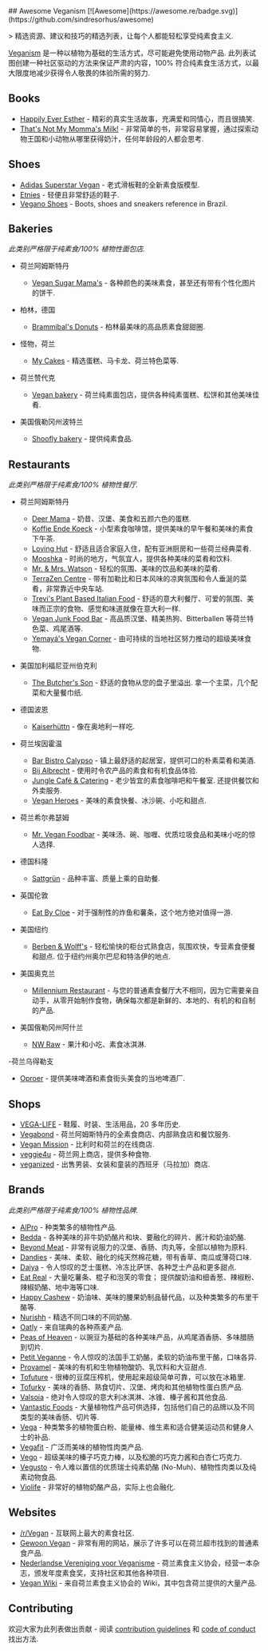 <div class="github-widget" data-repo="sdassow/awesome-veganism"></div>
## Awesome Veganism [![Awesome](https://awesome.re/badge.svg)](https://github.com/sindresorhus/awesome)

&gt; 精选资源、建议和技巧的精选列表，让每个人都能轻松享受纯素食主义.

[Veganism](https://en.wikipedia.org/wiki/Veganism) 是一种以植物为基础的生活方式，尽可能避免使用动物产品.
此列表试图创建一种社区驱动的方法来保证严肃的内容，100% 符合纯素食生活方式，以最大限度地减少获得令人敬畏的体验所需的努力.



## Books

- [Happily Ever Esther](https://www.grandcentralpublishing.com/titles/steve-jenkins/happily-ever-esther/9781538728123/) - 精彩的真实生活故事，充满爱和同情心，而且很搞笑.
- [That's Not My Momma's Milk!](https://veganpublishers.com/multimedia-archive/thats-not-my-mommas-milk/) - 非常简单的书，非常容易掌握，通过探索动物王国和小动物从哪里获得奶汁，任何年龄段的人都会思考.

## Shoes

- [Adidas Superstar Vegan](https://www.adidas.com/us/superstar-vegan-shoes/FW2295.html) - 老式滑板鞋的全新素食版模型.
- [Etnies](https://www.etnies.com/us/collections/vegan/) - 轻便且非常舒适的鞋子.
- [Vegano Shoes](https://www.veganoshoes.com.br/) - Boots, shoes and sneakers reference in Brazil.

## Bakeries

*此类别严格限于纯素食/100% 植物性面包店.*

- 荷兰阿姆斯特丹
  - [Vegan Sugar Mama's](https://vegansugarmamas.nl/) - 各种颜色的美味素食，甚至还有带有个性化图片的饼干.

- 柏林，德国
  - [Brammibal's Donuts](https://www.brammibalsdonuts.com/) - 柏林最美味的高品质素食甜甜圈.

- 怪物，荷兰
  - [My Cakes](https://macarononline-nl.mijndomeinwebwinkel.nl/) - 精选蛋糕、马卡龙、荷兰特色菜等.

- 荷兰赞代克
  - [Vegan bakery](https://www.veganbakery.nl/) - 荷兰纯素面包店，提供各种纯素蛋糕、松饼和其他美味佳肴.
  
- 美国俄勒冈州波特兰
  - [Shoofly bakery](https://www.shooflyveganbakery.com/) - 提供纯素食品.

## Restaurants

*此类别严格限于纯素食/100% 植物性餐厅.*

- 荷兰阿姆斯特丹
  - [Deer Mama](https://deermama.nl/) - 奶昔、汉堡、美食和五颜六色的蛋糕.
  - [Koffie Ende Koeck](https://koffieendekoeck.nl/) - 小型素食咖啡馆，提供美味的早午餐和美味的素食下午茶.
  - [Loving Hut](https://www.facebook.com/lovinghutamsterdam) - 舒适且适合家庭入住，配有亚洲厨房和一些荷兰经典菜肴.
  - [Mooshka](https://www.mooshka.nl/) - 时尚的地方，气氛宜人，提供各种美味的菜肴和饮料.
  - [Mr. & Mrs. Watson](https://watsonsfood.com/) - 轻松的氛围、美味的饮品和美味的菜肴.
  - [TerraZen Centre](http://terrazencentre.com/) - 带有加勒比和日本风味的凉爽氛围和令人垂涎的菜肴，非常靠近中央车站.
  - [Trevi's Plant Based Italian Food](https://www.trevisamsterdam.nl/) - 舒适的意大利餐厅、可爱的氛围、美味而正宗的食物、感觉和味道就像在意大利一样.
  - [Vegan Junk Food Bar](https://www.veganjunkfoodbar.com/) - 高品质汉堡、精美热狗、Bitterballen 等荷兰特色菜、鸡尾酒等.
  - [Yemayá's Vegan Corner](https://yemaya.estate/) - 由可持续的当地社区努力推动的超级美味食物.

- 美国加利福尼亚州伯克利
  - [The Butcher's Son](https://www.thebutchersveganson.com/)  - 舒适的食物从您的盘子里溢出. 拿一个主菜，几个配菜和大量餐巾纸.
  
- 德国波恩
  - [Kaiserhüttn](https://kaiserhuettn.com/) - 像在奥地利一样吃.
   
- 荷兰埃因霍温
  - [Bar Bistro Calypso](https://www.bistrocalypso.nl/) - 镇上最舒适的起居室，提供可口的朴素菜肴和美酒.
  - [Bij Albrecht](https://www.bijalbrecht.nl/) - 使用时令农产品的素食和有机食品体验.
  - [Jungle Café & Catering](https://www.junglecafecatering.nl)  - 老少皆宜的素食咖啡吧和午餐室. 还提供餐饮和外卖服务.
  - [Vegan Heroes](https://veganheroes.nl/) - 美味的素食快餐、冰沙碗、小吃和甜点.

- 荷兰希尔弗瑟姆
  - [Mr. Vegan Foodbar](https://www.mrveganfoodbar.nl/) - 美味汤、碗、咖喱、优质垃圾食品和美味小吃的惊人选择.

- 德国科隆
  - [Sattgrün](https://www.sattgruen.com/) - 品种丰富、质量上乘的自助餐.

- 英国伦敦
  - [Eat By Cloe](https://eatbychloe.com/) - 对于强制性的炸鱼和薯条，这个地方绝对值得一游.

- 美国纽约
  - [Berben & Wolff's](https://berbenandwolffs.com/)  - 轻松愉快的柜台式熟食店，氛围欢快，专营素食便餐和甜点. 位于纽约州奥尔巴尼和特洛伊的地点. 
  
- 美国奥克兰
  - [Millennium Restaurant](https://www.millenniumrestaurant.com/) - 与您的普通素食餐厅大不相同，因为它需要亲自动手，从零开始制作食物，确保每次都是新鲜的、本地的、有机的和自制的产品.
  
- 美国俄勒冈州阿什兰
  - [NW Raw](https://nwraw.com/) - 果汁和小吃、素食冰淇淋.
 
-荷兰乌得勒支
  - [Oproer](https://www.oproerbrouwerij.nl/) - 提供美味啤酒和素食街头美食的当地啤酒厂.

## Shops

- [VEGA-LIFE](https://www.vega-life.nl/) - 鞋履、时装、生活用品，20 多年历史.
- [Vegabond](https://vegabond.nl/) - 荷兰阿姆斯特丹的全素食商店、内部熟食店和餐饮服务.
- [Vegan Mission](https://www.veganmission.nl/) - 比利时和荷兰的在线商店.
- [veggie4u](https://webshop.veggie4u.nl/) - 荷兰网上商店，提供多种食物.
- [veganized](https://www.veganized.es/gb/) - 出售男装、女装和童装的西班牙（马拉加）商店.

## Brands

*此类别严格限于纯素食/100% 植物性品牌.*

- [AlPro](https://www.alpro.com/nl/) - 种类繁多的植物性产品.
- [Bedda](https://bedda-world.com/) - 各种美味的非牛奶奶酪片和块、要融化的碎片、酱汁和奶油奶酪.
- [Beyond Meat](https://www.beyondmeat.com/) - 非常有说服力的汉堡、香肠、肉丸等，全部以植物为原料.
- [Dandies](https://dandies.com/) - 美味、柔软、融化的纯天然棉花糖，带有香草、南瓜或薄荷口味.
- [Daiya](https://daiyafoods.com/) - 令人惊叹的芝士蛋糕、冷冻比萨饼、各种芝士产品和更多甜点.
- [Eat Real](https://www.eatreal.co.uk/)  - 大量吃薯条、棍子和泡芙的零食； 提供酸奶油和细香葱、辣椒粉、辣椒奶酪、地中海等口味.
- [Happy Cashew](https://happy-cheeze.com/) - 奶油味、美味的腰果奶制品替代品，以及种类繁多的布里干酪等.
- [Nurishh](https://nurishhplantbased.com/) - 精选不同口味的不同奶酪.
- [Oatly](https://www.oatly.com/int/) - 来自瑞典的各种燕麦产品.
- [Peas of Heaven](https://peasofheaven.com/) - 以豌豆为基础的各种美味产品，从鸡尾酒香肠、多味腊肠到切片.
- [Petit Veganne](https://petit-veganne.com/) - 令人惊叹的法国手工奶酪，柔软的奶油布里干酪，口味各异.
- [Provamel](https://www.provamel.com/) - 美味的有机和生物植物酸奶、乳饮料和大豆甜点.
- [Tofuture](https://www.tofuture.com/) - 很棒的豆腐压榨机，使用起来超级简单可靠，可以放在冰箱里.
- [Tofurky](https://tofurky.com/) - 美味的香肠、熟食切片、汉堡、烤肉和其他植物性蛋白质产品.
- [Valsoia](https://www.valsoia.it/) - 绝对令人惊叹的意大利冰淇淋、冰锥、榛子酱和其他食品.
- [Vantastic Foods](https://www.vantastic-foods.com/) - 大量植物性产品可供选择，包括他们自己的品牌以及不同类型的美味香肠、切片等.
- [Vega](https://myvega.com/) - 种类繁多的植物蛋白粉、能量棒、维生素和适合健美运动员和健身人士的补品.
- [Vegafit](https://vegafit.com/) - 广泛而美味的植物性肉类产品.
- [Vego](http://www.vego-chocolate.com/) - 超级美味的榛子巧克力棒，以及松脆的巧克力酱和白杏仁巧克力.
- [Vegusto](https://www.vegusto.ch/) - 令人难以置信的优质瑞士纯素奶酪 (No-Muh)、植物性肉类以及纯素动物食品.
- [Violife](https://violifefoods.com/) - 非常好的植物奶酪产品，实际上也会融化.

## Websites

- [/r/Vegan](https://www.reddit.com/r/vegan/) - 互联网上最大的素食社区.
- [Gewoon Vegan](https://gewoonvegan.nl/) - 非常有用的网站，展示了许多可以在荷兰超市找到的普通素食产品.
- [Nederlandse Vereniging voor Veganisme](https://www.veganisme.org/) - 荷兰素食主义协会，经营一本杂志，颁发年度素食奖，支持社区和其他各种项目.
- [Vegan Wiki](https://veganwiki.nl/) - 来自荷兰素食主义协会的 Wiki，其中包含荷兰提供的大量产品.

## Contributing

欢迎大家为此列表做出贡献 - 阅读 [contribution guidelines](https://github.com/sdassow/awesome-veganism/blob/master/CONTRIBUTING.md) 和 [code of conduct](https://github.com/sdassow/awesome-veganism/blob/master/CODE_OF_CONDUCT.md) 找出方法.
